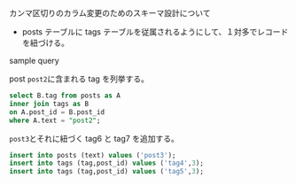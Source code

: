 カンマ区切りのカラム変更のためのスキーマ設計について

- posts テーブルに tags テーブルを従属されるようにして、１対多でレコードを紐づける。

sample query

post `post2`に含まれる tag を列挙する。

```sql
select B.tag from posts as A
inner join tags as B
on A.post_id = B.post_id
where A.text = "post2";
```

`post3`とそれに紐づく tag6 と tag7 を追加する。

```sql
insert into posts (text) values ('post3');
insert into tags (tag,post_id) values ('tag4',3);
insert into tags (tag,post_id) values ('tag5',3);
```
